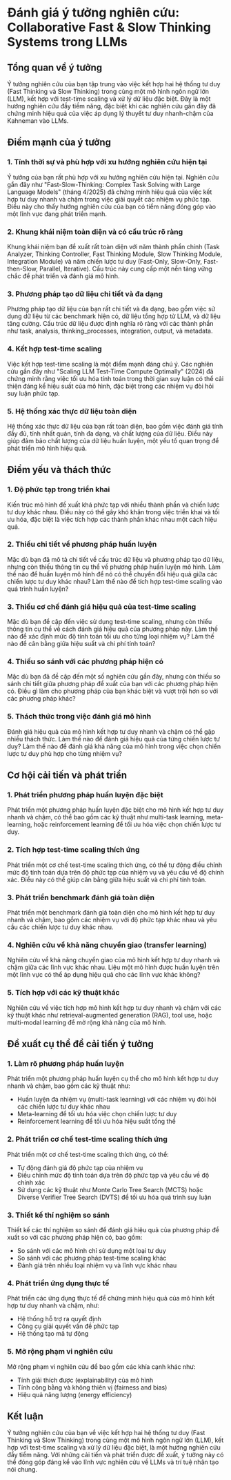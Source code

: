 # Đánh giá ý tưởng nghiên cứu: Collaborative Fast & Slow Thinking Systems trong LLMs

## Tổng quan về ý tưởng

Ý tưởng nghiên cứu của bạn tập trung vào việc kết hợp hai hệ thống tư duy (Fast Thinking và Slow Thinking) trong cùng một mô hình ngôn ngữ lớn (LLM), kết hợp với test-time scaling và xử lý dữ liệu đặc biệt. Đây là một hướng nghiên cứu đầy tiềm năng, đặc biệt khi các nghiên cứu gần đây đã chứng minh hiệu quả của việc áp dụng lý thuyết tư duy nhanh-chậm của Kahneman vào LLMs.

## Điểm mạnh của ý tưởng

### 1. Tính thời sự và phù hợp với xu hướng nghiên cứu hiện tại

Ý tưởng của bạn rất phù hợp với xu hướng nghiên cứu hiện tại. Nghiên cứu gần đây như "Fast-Slow-Thinking: Complex Task Solving with Large Language Models" (tháng 4/2025) đã chứng minh hiệu quả của việc kết hợp tư duy nhanh và chậm trong việc giải quyết các nhiệm vụ phức tạp. Điều này cho thấy hướng nghiên cứu của bạn có tiềm năng đóng góp vào một lĩnh vực đang phát triển mạnh.

### 2. Khung khái niệm toàn diện và có cấu trúc rõ ràng

Khung khái niệm bạn đề xuất rất toàn diện với năm thành phần chính (Task Analyzer, Thinking Controller, Fast Thinking Module, Slow Thinking Module, Integration Module) và năm chiến lược tư duy (Fast-Only, Slow-Only, Fast-then-Slow, Parallel, Iterative). Cấu trúc này cung cấp một nền tảng vững chắc để phát triển và đánh giá mô hình.

### 3. Phương pháp tạo dữ liệu chi tiết và đa dạng

Phương pháp tạo dữ liệu của bạn rất chi tiết và đa dạng, bao gồm việc sử dụng dữ liệu từ các benchmark hiện có, dữ liệu tổng hợp từ LLM, và dữ liệu tăng cường. Cấu trúc dữ liệu được định nghĩa rõ ràng với các thành phần như task, analysis, thinking_processes, integration, output, và metadata.

### 4. Kết hợp test-time scaling

Việc kết hợp test-time scaling là một điểm mạnh đáng chú ý. Các nghiên cứu gần đây như "Scaling LLM Test-Time Compute Optimally" (2024) đã chứng minh rằng việc tối ưu hóa tính toán trong thời gian suy luận có thể cải thiện đáng kể hiệu suất của mô hình, đặc biệt trong các nhiệm vụ đòi hỏi suy luận phức tạp.

### 5. Hệ thống xác thực dữ liệu toàn diện

Hệ thống xác thực dữ liệu của bạn rất toàn diện, bao gồm việc đánh giá tính đầy đủ, tính nhất quán, tính đa dạng, và chất lượng của dữ liệu. Điều này giúp đảm bảo chất lượng của dữ liệu huấn luyện, một yếu tố quan trọng để phát triển mô hình hiệu quả.

## Điểm yếu và thách thức

### 1. Độ phức tạp trong triển khai

Kiến trúc mô hình đề xuất khá phức tạp với nhiều thành phần và chiến lược tư duy khác nhau. Điều này có thể gây khó khăn trong việc triển khai và tối ưu hóa, đặc biệt là việc tích hợp các thành phần khác nhau một cách hiệu quả.

### 2. Thiếu chi tiết về phương pháp huấn luyện

Mặc dù bạn đã mô tả chi tiết về cấu trúc dữ liệu và phương pháp tạo dữ liệu, nhưng còn thiếu thông tin cụ thể về phương pháp huấn luyện mô hình. Làm thế nào để huấn luyện mô hình để nó có thể chuyển đổi hiệu quả giữa các chiến lược tư duy khác nhau? Làm thế nào để tích hợp test-time scaling vào quá trình huấn luyện?

### 3. Thiếu cơ chế đánh giá hiệu quả của test-time scaling

Mặc dù bạn đề cập đến việc sử dụng test-time scaling, nhưng còn thiếu thông tin cụ thể về cách đánh giá hiệu quả của phương pháp này. Làm thế nào để xác định mức độ tính toán tối ưu cho từng loại nhiệm vụ? Làm thế nào để cân bằng giữa hiệu suất và chi phí tính toán?

### 4. Thiếu so sánh với các phương pháp hiện có

Mặc dù bạn đã đề cập đến một số nghiên cứu gần đây, nhưng còn thiếu so sánh chi tiết giữa phương pháp đề xuất của bạn với các phương pháp hiện có. Điều gì làm cho phương pháp của bạn khác biệt và vượt trội hơn so với các phương pháp khác?

### 5. Thách thức trong việc đánh giá mô hình

Đánh giá hiệu quả của mô hình kết hợp tư duy nhanh và chậm có thể gặp nhiều thách thức. Làm thế nào để đánh giá hiệu quả của từng chiến lược tư duy? Làm thế nào để đánh giá khả năng của mô hình trong việc chọn chiến lược tư duy phù hợp cho từng nhiệm vụ?

## Cơ hội cải tiến và phát triển

### 1. Phát triển phương pháp huấn luyện đặc biệt

Phát triển một phương pháp huấn luyện đặc biệt cho mô hình kết hợp tư duy nhanh và chậm, có thể bao gồm các kỹ thuật như multi-task learning, meta-learning, hoặc reinforcement learning để tối ưu hóa việc chọn chiến lược tư duy.

### 2. Tích hợp test-time scaling thích ứng

Phát triển một cơ chế test-time scaling thích ứng, có thể tự động điều chỉnh mức độ tính toán dựa trên độ phức tạp của nhiệm vụ và yêu cầu về độ chính xác. Điều này có thể giúp cân bằng giữa hiệu suất và chi phí tính toán.

### 3. Phát triển benchmark đánh giá toàn diện

Phát triển một benchmark đánh giá toàn diện cho mô hình kết hợp tư duy nhanh và chậm, bao gồm các nhiệm vụ với độ phức tạp khác nhau và yêu cầu các chiến lược tư duy khác nhau.

### 4. Nghiên cứu về khả năng chuyển giao (transfer learning)

Nghiên cứu về khả năng chuyển giao của mô hình kết hợp tư duy nhanh và chậm giữa các lĩnh vực khác nhau. Liệu một mô hình được huấn luyện trên một lĩnh vực có thể áp dụng hiệu quả cho các lĩnh vực khác không?

### 5. Tích hợp với các kỹ thuật khác

Nghiên cứu về việc tích hợp mô hình kết hợp tư duy nhanh và chậm với các kỹ thuật khác như retrieval-augmented generation (RAG), tool use, hoặc multi-modal learning để mở rộng khả năng của mô hình.

## Đề xuất cụ thể để cải tiến ý tưởng

### 1. Làm rõ phương pháp huấn luyện

Phát triển một phương pháp huấn luyện cụ thể cho mô hình kết hợp tư duy nhanh và chậm, bao gồm các kỹ thuật như:
- Huấn luyện đa nhiệm vụ (multi-task learning) với các nhiệm vụ đòi hỏi các chiến lược tư duy khác nhau
- Meta-learning để tối ưu hóa việc chọn chiến lược tư duy
- Reinforcement learning để tối ưu hóa hiệu suất tổng thể

### 2. Phát triển cơ chế test-time scaling thích ứng

Phát triển một cơ chế test-time scaling thích ứng, có thể:
- Tự động đánh giá độ phức tạp của nhiệm vụ
- Điều chỉnh mức độ tính toán dựa trên độ phức tạp và yêu cầu về độ chính xác
- Sử dụng các kỹ thuật như Monte Carlo Tree Search (MCTS) hoặc Diverse Verifier Tree Search (DVTS) để tối ưu hóa quá trình suy luận

### 3. Thiết kế thí nghiệm so sánh

Thiết kế các thí nghiệm so sánh để đánh giá hiệu quả của phương pháp đề xuất so với các phương pháp hiện có, bao gồm:
- So sánh với các mô hình chỉ sử dụng một loại tư duy
- So sánh với các phương pháp test-time scaling khác
- Đánh giá trên nhiều loại nhiệm vụ và lĩnh vực khác nhau

### 4. Phát triển ứng dụng thực tế

Phát triển các ứng dụng thực tế để chứng minh hiệu quả của mô hình kết hợp tư duy nhanh và chậm, như:
- Hệ thống hỗ trợ ra quyết định
- Công cụ giải quyết vấn đề phức tạp
- Hệ thống tạo mã tự động

### 5. Mở rộng phạm vi nghiên cứu

Mở rộng phạm vi nghiên cứu để bao gồm các khía cạnh khác như:
- Tính giải thích được (explainability) của mô hình
- Tính công bằng và không thiên vị (fairness and bias)
- Hiệu quả năng lượng (energy efficiency)

## Kết luận

Ý tưởng nghiên cứu của bạn về việc kết hợp hai hệ thống tư duy (Fast Thinking và Slow Thinking) trong cùng một mô hình ngôn ngữ lớn (LLM), kết hợp với test-time scaling và xử lý dữ liệu đặc biệt, là một hướng nghiên cứu đầy tiềm năng. Với những cải tiến và phát triển được đề xuất, ý tưởng này có thể đóng góp đáng kể vào lĩnh vực nghiên cứu về LLMs và trí tuệ nhân tạo nói chung.
